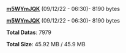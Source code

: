 [**m5WYmJQK**](/data/m5WYmJQK.txt) (09/12/22 - 06:30)- 8190 bytes

[**m5WYmJQK**](/data/m5WYmJQK.txt) (09/12/22 - 06:30)- 8190 bytes

**Total Datas**: 7979

**Total Size**: 45.92 MB / 45.9 MB